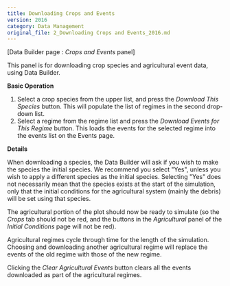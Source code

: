 ```yaml
---
title: Downloading Crops and Events
version: 2016
category: Data Management
original_file: 2_Downloading Crops and Events_2016.md
---
```


[Data Builder page : *Crops and Events*
panel]

This panel is for downloading crop species and agricultural event data,
using Data Builder.

**Basic Operation**

1.  Select a crop species from the upper list, and press the *Download
    This Species* button. This will populate the list of regimes in the
    second drop-down list.
2.  Select a regime from the regime list and press the *Download Events
    for This Regime* button. This loads the events for the selected
    regime into the events list on the Events page.

**Details**

When downloading a species, the Data Builder will ask if you wish to
make the species the initial species. We recommend you select "Yes",
unless you wish to apply a different species as the initial species.
Selecting "Yes" does not necessarily mean that the species exists at the
start of the simulation, only that the initial conditions for the
agricultural system (mainly the debris) will be set using that species.

The agricultural portion of the plot should now be ready to simulate (so
the *Crops* tab should not be red, and the buttons in the *Agricultural*
panel of the *Initial Conditions* page will not be red).

Agricultural regimes cycle through time for the length of the
simulation. Choosing and downloading another agricultural regime will
replace the events of the old regime with those of the new regime.

Clicking the *Clear Agricultural Events* button clears all the events
downloaded as part of the agricultural regimes.